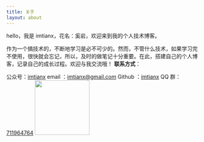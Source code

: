 ```yaml
---
title: 关于
layout: about
---
```

hello，我是 imtianx，花名：奚岩，欢迎来到我的个人技术博客。

作为一个搞技术的，不断地学习是必不可少的。然而，不管什么技术，如果学习完不使用，很快就会忘记，所以，及时的做笔记十分重要。在此，搭建自己的个人博客，记录自己的成长过程。欢迎与我交流哦！
**联系方式**：
<!-- QQ : <a target="_blank" href="http://wpa.qq.com/msgrd?v=3&uin=764275613&site=qq&menu=yes" alt="点击这里给我发消息">764275613</a><small> (注:点击可给我发消息)</small> -->

公众号：<a href="https://mp.weixin.qq.com/s?__biz=MzA3MzQ2OTk0Mw==&mid=100000022&idx=1&sn=0a8e3c91aa4cc76fc879c74b3201906f&chksm=1f0fdb8e287852989ef22a88504c5fe316710ab64d78aed93e496be727f351f7054865e528b9&scene=18&ascene=0&devicetype=android-27&version=26070337&nettype=WIFI&abtest_cookie=BQABAAoACwANABMAFAAFACOXHgBZmR4AgpkeAIqZHgCMmR4AAAA%253D&lang=en&pass_ticket=ciBqI260orlqhh7%252FT3xeickCoJ2Uq4mH2RkavddwFWdeBNPi2auV6DeKylDRJ6ET&wx_header=1" target="_blank">imtianx</a>
email ：<a href="Mailto:imtianx@gmail.com">imtianx@gmail.com</a> 
Github ：<a href="https://github.com/imtianx">imtianx</a> 
QQ 群：<a target="_blank" href="//shang.qq.com/wpa/qunwpa?idkey=419bc90852276d9bc96092e4afee477ce340be09f6eeab7562db9638115b6341" alt="大前端交流群" title="大前端交流群">711964764</a>
<img src="http://img.imtianx.cn/info/qq_group_qr.png" width="144px"/>




